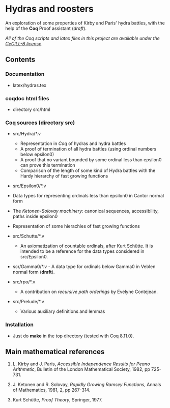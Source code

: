 #  Hydras and roosters

An exploration of some properties of Kirby and Paris' hydra battles, with the help of the **Coq** Proof assistant (_draft_).


_All of the Coq scripts and latex files in this project are available under the [CeCILL-B license](https://cecill.info/licences/Licence_CeCILL-B_V1-en.html)_.

##   Contents

### Documentation
- latex/hydras.tex

###  coqdoc html files
 - directory src/html


### Coq sources (directory src)

- src/Hydra/*.v
   - Representation in _Coq_ of hydras and hydra 
   battles
   - A proof of termination of all hydra battles (using ordinal numbers below epsilon0)
   - A proof that no variant bounded by some ordinal less than epsilon0 can prove this termination
   - Comparison of the length of some kind of Hydra battles with the Hardy hierarchy of fast growing functions
    
-  src/Epsilon0/*.v
  - Data types for representing ordinals less than epsilon0 in Cantor normal form
  - The _Ketonen-Solovay machinery_: canonical sequences, accessibility, paths inside epsilon0
  - Representation of some hierachies of fast growing functions
   
- src/Schutte/*.v
     - An axiomatization of countable ordinals, after Kurt Schütte. It is intended to be a reference for the data types considered in src/Epsilon0.

- scr/Gamma0/*.v
      - A data type for ordinals below Gamma0 in Veblen normal form (**draft**).
  
- src/rpo/*.v
   - A contribution on _recursive path orderings_ by Evelyne Contejean.
  
- src/Prelude/*.v
  - Various auxiliary definitions and lemmas

### Installation

- Just do **make** in the top directory (tested with Coq 8.11.0).
 


## Main mathematical references

1.  L. Kirby and J. Paris, _Accessible Independence Results for Peano Arithmetic_,
	Bulletin of the London Mathematical Society,  1982, pp 725-731.
	
	
2. J. Ketonen and R. Solovay, _Rapidly Growing Ramsey Functions_, Annals of Mathematics, 1981, 2, pp 267-314.
 
 
3. Kurt Schütte, _Proof Theory_, Springer, 1977.
